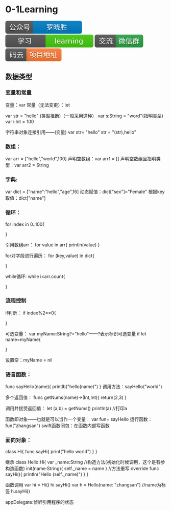 # 0-1Learning

![alt text](../../static/common/svg/luoxiaosheng.svg "公众号")
![alt text](../../static/common/svg/luoxiaosheng_learning.svg "学习")
![alt text](../../static/common/svg/luoxiaosheng_wechat.svg "微信")
![alt text](../../static/common/svg/luoxiaosheng_gitee.svg "码云")


## 数据类型

### 变量和常量
变量：var
常量（无法变更）：let

var str = "hello" (类型推断)（一般采用这种）
var s:String = "word"(指明类型)
var i:Int = 100

字符串对象连接引用——\(变量)
var str= "hello"
str = "\(str),hello"

### 数组：
var arr = ["hello","world",100]
声明空数组：var arr1 = []
声明空数组且指明类型：var arr2 = String[]()

### 字典:
var dict = ["name":"hello","age",16]
动态赋值：dict["sex"]="Female"
根据key取值：dict["name"]


### 循环：
for index in 0..100{

}

引用数组arr：
for value in arr{
println(value)
}

for对字段进行遍历：
for (key,value) in dict{

}

while循环:
while i<arr.count{

}

### 流程控制
if判断：
if index%2==0{

}

可选变量：
var myName:String?="hello"——?表示标识可选变量
if let name=myName{

}

设置空：myName = nil


### 语言函数：
func sayHello(name){
	printlb("hello\(name)")
}
调用方法：sayHello("world")

多个返回值：
func getNums(name)->(Int,Int){
	return(2,3)
}

调用并接受返回值：
let (a,b) = getNums()
println(a)	//打印a

函数即对象——也就是可以当作一个变量：
var fun= sayHello
运行函数：
fun("zhangsan")
swift函数闭包：在函数内部写函数


### 面向对象：
class Hi{
	func sayHi{
	  print("hello world")
	}
}

继承
class Hello:Hi{
  var _name:String
  //构造方法(初始化时候调用，这个是有参构造函数)
  init(name:String){
      self._name = name
  }
  //方法重写
  override func sayHi(){
      println("Hello \(self._name)")
  }
}

函数调用
var hi = Hi()
hi.sayHi()
var h = Hello(name: "zhangsan")  //name为标签
h.sayHi()

appDelegate:侦听引用程序的状态


